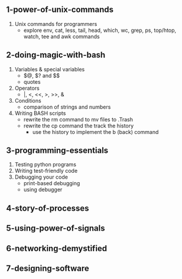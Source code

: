## 1-power-of-unix-commands
1. Unix commands for programmers
   - explore env, cat, less, tail, head, which, wc, grep, ps,
   top/htop, watch, tee and awk commands

## 2-doing-magic-with-bash
1. Variables & special variables
   - $@, $? and $$
   - quotes
2. Operators
   - |, <, <<, >, >>, &
3. Conditions
   - comparison of strings and numbers
4. Writing BASH scripts 
   - rewrite the rm command to mv files to .Trash
   - rewrite the cp command the track the history
     - use the history to implement the b (back) command

## 3-programming-essentials
1. Testing python programs
2. Writing test-friendly code
3. Debugging your code
   - print-based debugging
   - using debugger

## 4-story-of-processes

## 5-using-power-of-signals

## 6-networking-demystified

## 7-designing-software


